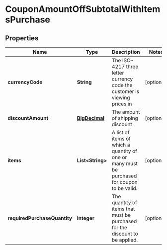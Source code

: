 
# CouponAmountOffSubtotalWithItemsPurchase

## Properties
Name | Type | Description | Notes
------------ | ------------- | ------------- | -------------
**currencyCode** | **String** | The ISO-4217 three letter currency code the customer is viewing prices in |  [optional]
**discountAmount** | [**BigDecimal**](BigDecimal.md) | The amount of shipping discount |  [optional]
**items** | **List&lt;String&gt;** | A list of items of which a quantity of one or many must be purchased for coupon to be valid. |  [optional]
**requiredPurchaseQuantity** | **Integer** | The quantity of items that must be purchased for the discount to be applied. |  [optional]



